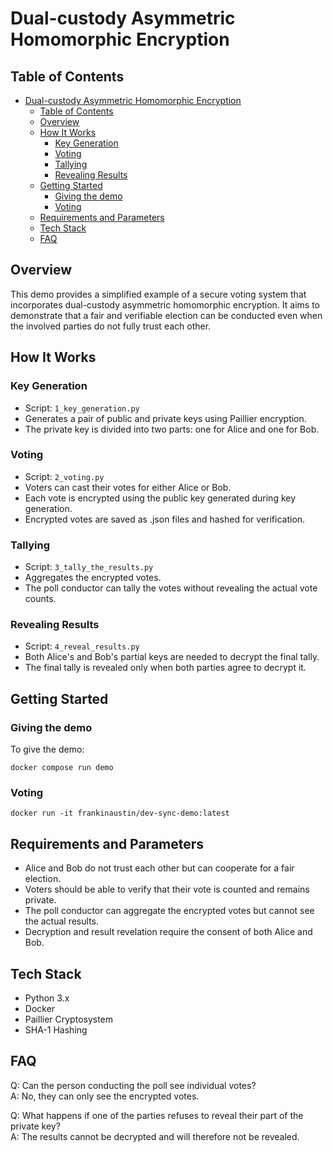 # Dual-custody Asymmetric Homomorphic Encryption

## Table of Contents
- [Dual-custody Asymmetric Homomorphic Encryption](#encryption-demo-dual-custody-asymmetric-homomorphic-encryption)
  - [Table of Contents](#table-of-contents)
  - [Overview](#overview)
  - [How It Works](#how-it-works)
    - [Key Generation](#key-generation)
    - [Voting](#voting)
    - [Tallying](#tallying)
    - [Revealing Results](#revealing-results)
  - [Getting Started](#getting-started)
    - [Giving the demo](#giving-the-demo)
    - [Voting](#voting-1)
  - [Requirements and Parameters](#requirements-and-parameters)
  - [Tech Stack](#tech-stack)
  - [FAQ](#faq)

## Overview
This demo provides a simplified example of a secure voting system that incorporates dual-custody asymmetric homomorphic encryption. It aims to demonstrate that a fair and verifiable election can be conducted even when the involved parties do not fully trust each other.




## How It Works

### Key Generation
- Script: `1_key_generation.py`
- Generates a pair of public and private keys using Paillier encryption.
- The private key is divided into two parts: one for Alice and one for Bob.
### Voting
- Script: `2_voting.py`
- Voters can cast their votes for either Alice or Bob.
- Each vote is encrypted using the public key generated during key generation.
- Encrypted votes are saved as .json files and hashed for verification.

### Tallying
- Script: `3_tally_the_results.py`
- Aggregates the encrypted votes.
- The poll conductor can tally the votes without revealing the actual vote counts.

### Revealing Results
- Script: `4_reveal_results.py`
- Both Alice's and Bob's partial keys are needed to decrypt the final tally.
- The final tally is revealed only when both parties agree to decrypt it.

## Getting Started
### Giving the demo

To give the demo:

```
docker compose run demo
```

### Voting

```
docker run -it frankinaustin/dev-sync-demo:latest
```
## Requirements and Parameters
- Alice and Bob do not trust each other but can cooperate for a fair election.
- Voters should be able to verify that their vote is counted and remains private.
- The poll conductor can aggregate the encrypted votes but cannot see the actual results.
- Decryption and result revelation require the consent of both Alice and Bob.

## Tech Stack
- Python 3.x
- Docker
- Paillier Cryptosystem
- SHA-1 Hashing

## FAQ
Q: Can the person conducting the poll see individual votes?  
A: No, they can only see the encrypted votes.

Q: What happens if one of the parties refuses to reveal their part of the private key?  
A: The results cannot be decrypted and will therefore not be revealed.
